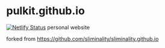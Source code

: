 # pulkit.github.io
[![Netlify Status](https://api.netlify.com/api/v1/badges/637a7162-ec5a-42a8-b47a-101a3f7b0cf1/deploy-status)](https://app.netlify.com/sites/gatsbyportfoliopulkit/deploys)
personal website

forked from https://github.com/sliminality/sliminality.github.io
